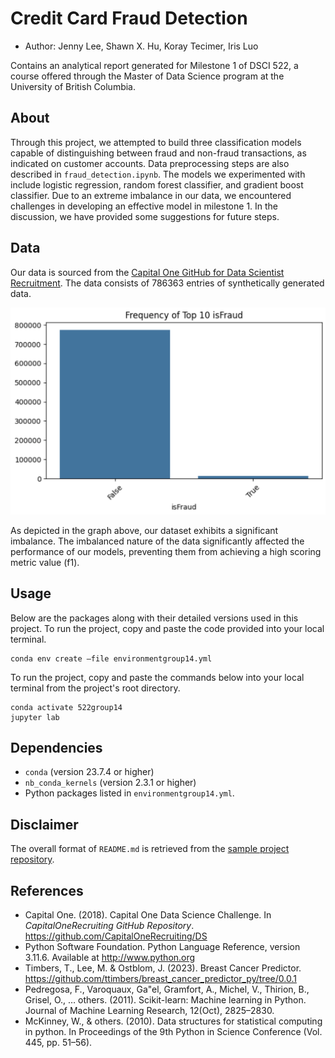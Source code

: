 # Credit Card Fraud Detection

- Author: Jenny Lee, Shawn X. Hu, Koray Tecimer, Iris Luo

Contains an analytical report generated for Milestone 1 of DSCI 522, a course offered through the Master of Data Science program at the University of British Columbia.

## About
Through this project, we attempted to build three classification models capable of distinguishing between fraud and non-fraud transactions, as indicated on customer accounts. Data preprocessing steps are also described in `fraud_detection.ipynb`. The models we experimented with include logistic regression, random forest classifier, and gradient boost classifier. Due to an extreme imbalance in our data, we encountered challenges in developing an effective model in milestone 1. In the discussion, we have provided some suggestions for future steps.

## Data
Our data is sourced from the [Capital One GitHub for Data Scientist Recruitment](https://github.com/CapitalOneRecruiting/DS). The data consists of 786363 entries of synthetically generated data. 

![isfraud](visualization/isfraud.png)

As depicted in the graph above, our dataset exhibits a significant imbalance. The imbalanced nature of the data significantly affected the performance of our models, preventing them from achieving a high scoring metric value (f1). 

## Usage
Below are the packages along with their detailed versions used in this project. To run the project, copy and paste the code provided into your local terminal.
```
conda env create —file environmentgroup14.yml
```
To run the project, copy and paste the commands below into your local terminal from the project's root directory.
```
conda activate 522group14
jupyter lab
```
## Dependencies
- `conda` (version 23.7.4 or higher)
- `nb_conda_kernels` (version 2.3.1 or higher)
- Python packages listed in `environmentgroup14.yml`.

## Disclaimer
The overall format of `README.md` is retrieved from the [sample project repository](https://github.com/ttimbers/breast_cancer_predictor_py/tree/0.0.1). 

## References
- Capital One. (2018). Capital One Data Science Challenge. In *CapitalOneRecruiting GitHub Repository*. https://github.com/CapitalOneRecruiting/DS
- Python Software Foundation. Python Language Reference, version 3.11.6. Available at http://www.python.org
- Timbers, T., Lee, M. & Ostblom, J. (2023). Breast Cancer Predictor. https://github.com/ttimbers/breast_cancer_predictor_py/tree/0.0.1
- Pedregosa, F., Varoquaux, Ga"el, Gramfort, A., Michel, V., Thirion, B., Grisel, O., … others. (2011). Scikit-learn: Machine learning in Python. Journal of Machine Learning Research, 12(Oct), 2825–2830.
- McKinney, W., & others. (2010). Data structures for statistical computing in python. In Proceedings of the 9th Python in Science Conference (Vol. 445, pp. 51–56).